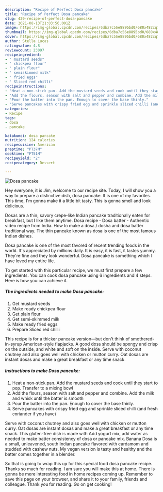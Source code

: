```yaml
---
description: "Recipe of Perfect Dosa pancake"
title: "Recipe of Perfect Dosa pancake"
slug: 429-recipe-of-perfect-dosa-pancake
date: 2021-08-13T21:03:56.001Z
image: https://img-global.cpcdn.com/recipes/6dba7c56e8895bd0/680x482cq70/dosa-pancake-recipe-main-photo.jpg
thumbnail: https://img-global.cpcdn.com/recipes/6dba7c56e8895bd0/680x482cq70/dosa-pancake-recipe-main-photo.jpg
cover: https://img-global.cpcdn.com/recipes/6dba7c56e8895bd0/680x482cq70/dosa-pancake-recipe-main-photo.jpg
author: Stella Lucas
ratingvalue: 4.8
reviewcount: 23097
recipeingredient:
- " mustard seeds"
- " chickpea flour"
- " plain flour"
- " semiskimmed milk"
- " fried eggs"
- " Sliced red chilli"
recipeinstructions:
- "Heat a non-stick pan. Add the mustard seeds and cook until they start to pop. Transfer to a mixing bowl"
- "Add the flours, season with salt and pepper and combine. Add the milk and whisk until the batter is smooth"
- "Pour the batter into the pan. Enough to cover the base thinly."
- "Serve pancakes with crispy fried egg and sprinkle sliced chilli (and fresh coriander if you have)"
categories:
- Recipe
tags:
- dosa
- pancake

katakunci: dosa pancake 
nutrition: 124 calories
recipecuisine: American
preptime: "PT37M"
cooktime: "PT51M"
recipeyield: "2"
recipecategory: Dessert

---
```



![Dosa pancake](https://img-global.cpcdn.com/recipes/6dba7c56e8895bd0/680x482cq70/dosa-pancake-recipe-main-photo.jpg)

Hey everyone, it is Jim, welcome to our recipe site. Today, I will show you a way to prepare a distinctive dish, dosa pancake. It is one of my favorites. This time, I'm gonna make it a little bit tasty. This is gonna smell and look delicious.

Dosas are a thin, savory crepe-like Indian pancake traditionally eaten for breakfast, but I like them anytime. Dosa recipe - Dosa batter - Authentic video recipe from India. How to make a dosa / dosha and dosa batter traditional way. The thin pancake known as dosa is one of the most famous Indian dishes.

Dosa pancake is one of the most favored of recent trending foods in the world. It's appreciated by millions daily. It is easy, it is fast, it tastes yummy. They're fine and they look wonderful. Dosa pancake is something which I have loved my entire life.


To get started with this particular recipe, we must first prepare a few ingredients. You can cook dosa pancake using 6 ingredients and 4 steps. Here is how you can achieve it.

<!--inarticleads1-->

##### The ingredients needed to make Dosa pancake:

1. Get  mustard seeds
1. Make ready  chickpea flour
1. Get  plain flour
1. Get  semi-skimmed milk
1. Make ready  fried eggs
1. Prepare  Sliced red chilli


This recipe is for a thicker pancake version—but don&#39;t think of smothered-in-syrup American-style flapjacks. A good dosa should be spongy and crisp on the outside, and white and soft on the inside. Serve with coconut chutney and also goes well with chicken or mutton curry. Oat dosas are instant dosas and make a great breakfast or any time snack. 

<!--inarticleads2-->

##### Instructions to make Dosa pancake:

1. Heat a non-stick pan. Add the mustard seeds and cook until they start to pop. Transfer to a mixing bowl
1. Add the flours, season with salt and pepper and combine. Add the milk and whisk until the batter is smooth
1. Pour the batter into the pan. Enough to cover the base thinly.
1. Serve pancakes with crispy fried egg and sprinkle sliced chilli (and fresh coriander if you have)


Serve with coconut chutney and also goes well with chicken or mutton curry. Oat dosas are instant dosas and make a great breakfast or any time snack. This gluten-free dish is made with Add yogurt mix, add water as needed to make batter consistency of dosa or pancake mix. Banana Dosa is a small, unleavened, south Indian pancake flavored with cardamom and studded with cashew nuts. My vegan version is tasty and healthy and the batter comes together in a blender. 

So that is going to wrap this up for this special food dosa pancake recipe. Thanks so much for reading. I am sure you will make this at home. There is gonna be more interesting food in home recipes coming up. Remember to save this page on your browser, and share it to your family, friends and colleague. Thank you for reading. Go on get cooking!
